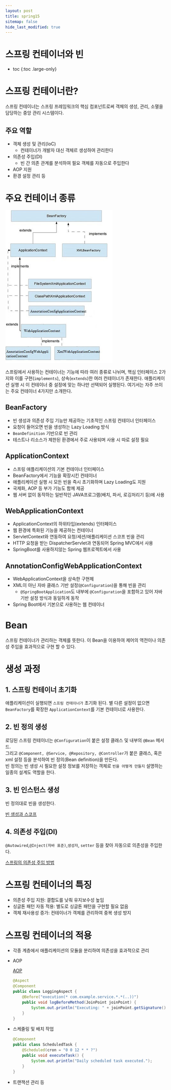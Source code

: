 ```yaml
---
layout: post
title: spring15
sitemap: false
hide_last_modified: true
---
```

# 스프링 컨테이너와 빈

* toc
{:toc .large-only}

# 스프링 컨테이너란?

스프링 컨테이너는 스프링 프레임워크의 핵심 컴포넌트로써 객체의 생성, 관리, 소멸을 담당하는 중앙 관리 시스템이다.

## 주요 역할

- 객체 생성 및 관리(IoC)
    - 컨테이너가 개발자 대신 객체르 생성하여 관리한다
- 의존성 주입(DI)
    - 빈 간 의존 관계를 분석하여 필요 객체를 자동으로 주입한다
- AOP 지원
- 환경 설정 관리 등

# 주요 컨테이너 종류

![](/assets/img/spring/springcontainer.jpg)

스프링에서 사용하는 컨테이너는 기능에 따라 여러 종류로 나뉘며, 핵심 인터페이스 2가지와 이를 구현(`implements`), 상속(`extends`)한 여러 컨테이너가 존재한다. 
애플리케이션 실행 시 이 컨테이너 중 설정에 맞는 하나만 선택되어 실행된다.
여기서는 자주 쓰이는 주요 컨테이너 4가지만 소개한다.

## BeanFactory

- 빈 생성과 의존성 주입 기능만 제공하는 기초적인 스프링 컨테이너 인터페이스
- 요청이 들어오면 빈을 생성하는 Lazy Loading 방식
- `BeanDefinition` 기반으로 빈 관리
- 테스트나 리소스가 제한된 환경에서 주로 사용되며 사용 시 따로 설정 필요

## ApplicationContext

- 스프링 애플리케이션의 기본 컨테이너 인터페이스
- BeanFactory에서 기능을 확장시킨 컨테이너
- 애플리케이션 실행 시 모든 빈을 즉시 초기화하며 Lazy Loading도 지원
- 국제화, AOP 등 부가 기능도 함께 제공
- 웹 서버 없이 동작하는 일반적인 JAVA프로그램(배치, 파서, 로깅처리기 등)에 사용

## WebApplicationContext

- ApplicationContext의 하위타입(extends) 인터페이스
- 웹 환경에 특화된 기능을 제공하는 컨테이너
- ServletContext와 연동하여 요청/세션/애플리케이션 스코프 빈을 관리
- HTTP 요청을 받는 DispatcherServlet과 연동되어 Spring MVC에서 사용
- SpringBoot를 사용하지않는 Spring 웹프로젝트에서 사용

## AnnotationConfigWebApplicationContext 

- WebApplicationContext을 상속한 구현체
- XML이 아닌 자바 클래스 기반 설정(`@Configuration`)을 통해 빈을 관리
  - `@SpringBootApplication`도 내부에 `@Configuration`을 포함하고 있어 자바 기반 설정 방식과 동일하게 동작
- Spring Boot에서 기본으로 사용하는 웹 컨테이너

# Bean

스프링 컨테이너가 관리하는 객체를 뜻한다. 이 Bean을 이용하여 제어의 역전이나 의존성 주입을 효과적으로 구현 할 수 있다.

# 생성 과정

## 1. 스프링 컨테이너 초기화

애플리케이션이 실행되면 `스프링 컨테이너가` 초기화 된다. 별 다른 설정이 없으면 `BeanFactory`를 확장한 `ApplicationContext`를 기본 컨테이너로 사용한다.

## 2. 빈 정의 생성

로딩된 스프링 컨테이너는 `@Configuration`이 붙은 설정 클래스 및 내부의 `@Bean` 메서드.  
그리고 `@Component, @Service, @Repository, @Controller`가 붙은 클래스, 혹은 xml 설정 등을 분석하여 빈 정의(Bean definition)을 만든다.  
빈 정의는 빈 생성 시 필요한 설정 정보를 저장하는 객체로 `빈을 어떻게 만들지` 설명하는 일종의 설계도 역할을 한다. 

## 3. 빈 인스턴스 생성

빈 정의대로 빈을 생성한다.

[빈 생성과 스코프](https://xxyoonxx.github.io/spring/2025-03-25-spring16/)

## 4. 의존성 주입(DI)

`@Autowired`,`@Inject(자바 표준)`,`생성자`, `setter` 등을 찾아 자동으로 의존성을 주입한다.

[스프링의 의존성 주입 방법](https://xxyoonxx.github.io/spring/2024-10-25-spring12/)

# 스프링 컨테이너의 특징

- 의존성 주입 지원: 결합도를 낮춰 유지보수성 높임
- 싱글톤 패턴 자동 적용: 별도로 싱글톤 패턴을 구현할 필요 없음
- 객체 재사용성 증가: 컨테이너가 객체를 관리하여 중복 생성 방지

# 스프링 컨테이너의 적용

- 각종 계층에서 애플리케이션의 모듈을 분리하여 의존성을 효과적으로 관리
- AOP
    
    [AOP](https://xxyoonxx.github.io/java/2025-03-13-java38/)
    
    ```java
    @Aspect
    @Component
    public class LoggingAspect {
        @Before("execution(* com.example.service.*.*(..))")
        public void logBeforeMethod(JoinPoint joinPoint) {
            System.out.println("Executing: " + joinPoint.getSignature());
        }
    }
    ```
    
- 스케줄링 및 배치 작업
    
    ```java
    @Component
    public class ScheduledTask {
        @Scheduled(cron = "0 0 12 * * ?")
        public void executeTask() {
            System.out.println("Daily scheduled task executed.");
        }
    }
    ```

- 트랜잭션 관리 등